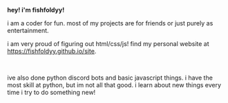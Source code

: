 <b>hey! i'm fishfoldyy!</b>

<p>i am a coder for fun. most of my projects are for friends or just purely as entertainment.</p>
<p>i am very proud of figuring out html/css/js! find my personal website at <a href=https://fishfoldyy.github.io/site/>https://fishfoldyy.github.io/site</a>.</p>
<br>
<p>ive also done python discord bots and basic javascript things. i have the most skill at python, but im not all that good. i learn about new things every time i try to do something new!</p>
